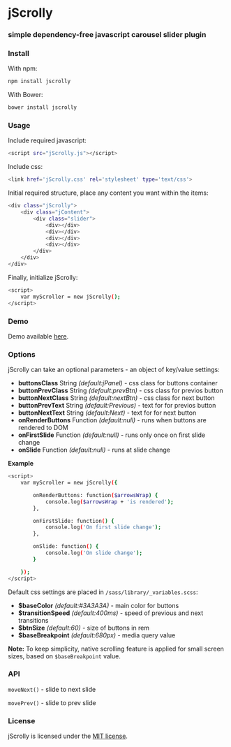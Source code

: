 # jScrolly #
### simple dependency-free javascript carousel slider plugin ###

### Install ###

With npm:
```sh
npm install jscrolly
```

With Bower:
```sh
bower install jscrolly
```

### Usage ###

Include required javascript:
```sh
<script src="jScrolly.js"></script>
```

Include css:
```sh
<link href='jScrolly.css' rel='stylesheet' type='text/css'>
```

Initial required structure, place any content you want within the items:
```sh
<div class="jScrolly">
    <div class="jContent">
        <div class="slider">
        	<div></div>
        	<div></div>
        	<div></div>
        	<div></div>
        </div>
    </div>
</div>
```
Finally, initialize jScrolly:
```sh
<script>
    var myScroller = new jScrolly();
</script>
```

### Demo ###

Demo available [here](http://www.rvdizajn.com/jscrolly/).

### Options ###

jScrolly can take an optional parameters - an object of key/value settings:

- **buttonsClass** String *(default:jPanel)* - css class for buttons container
- **buttonPrevClass** String *(default:prevBtn)* - css class for previos button
- **buttonNextClass** String *(default:nextBtn)* - css class for next button
- **buttonPrevText** String *(default:Previous)* - text for for previos button
- **buttonNextText** String *(default:Next)* - text for for next button
- **onRenderButtons** Function *(default:null)* - runs when buttons are rendered to DOM
- **onFirstSlide** Function *(default:null)* - runs only once on first slide change
- **onSlide** Function *(default:null)* - runs at slide change

**Example**
```sh
<script>
    var myScroller = new jScrolly({

        onRenderButtons: function($arrowsWrap) {
            console.log($arrowsWrap + 'is rendered');
        },

        onFirstSlide: function() {
            console.log('On first slide change');
        },

        onSlide: function() {
            console.log('On slide change');
        }

    });
</script>
```

Default css settings are placed in `/sass/library/_variables.scss`:

- **$baseColor** *(default:#3A3A3A)* - main color for buttons
- **$transitionSpeed** *(default:400ms)* - speed of previous and next transitions
- **$btnSize** *(default:60)* - size of buttons in rem
- **$baseBreakpoint** *(default:680px)* - media query value

**Note:**
To keep simplicity, native scrolling feature is applied for small screen sizes, based on `$baseBreakpoint` value.

### API ###

`moveNext()` - slide to next slide

`movePrev()` - slide to prev slide

### License  ###

jScrolly is licensed under the [MIT license](http://opensource.org/licenses/MIT).
